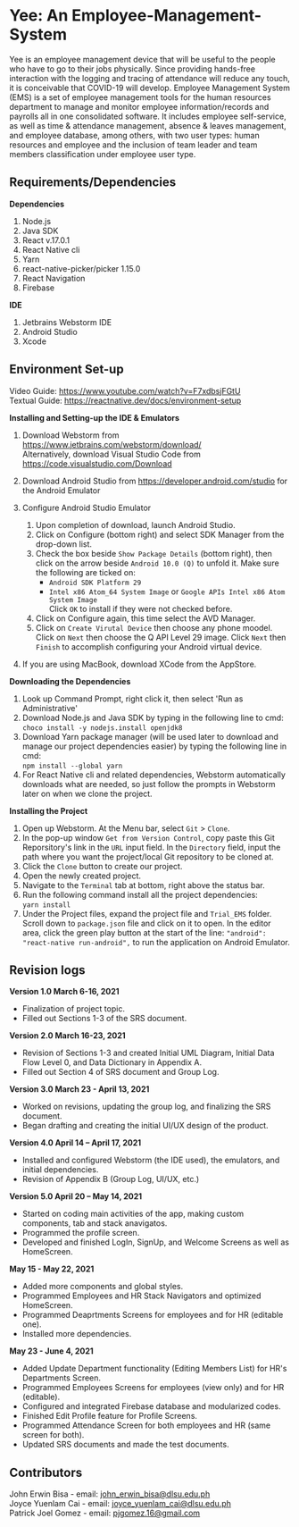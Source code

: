 # Yee: An Employee-Management-System
Yee is an employee management device that will be useful to the people who have to go to their jobs physically. Since providing hands-free interaction with the logging and tracing of attendance will reduce any touch, it is conceivable that COVID-19 will develop. Employee Management System (EMS) is a set of employee management tools for the human resources department to manage and monitor employee information/records and payrolls all in one consolidated software. It includes employee self-service, as well as time & attendance management, absence & leaves management, and employee database, among others, with two user types: human resources and employee and the inclusion of team leader and team members classification under employee user type.

## Requirements/Dependencies
**Dependencies**
1. Node.js
2. Java SDK
3. React v.17.0.1
4. React Native cli
5. Yarn
6. react-native-picker/picker 1.15.0
7. React Navigation
8. Firebase

**IDE**
1. Jetbrains Webstorm IDE
2. Android Studio
3. Xcode

## Environment Set-up
Video Guide: https://www.youtube.com/watch?v=F7xdbsjFGtU \
Textual Guide: https://reactnative.dev/docs/environment-setup

**Installing and Setting-up the IDE & Emulators**
1. Download Webstorm from https://www.jetbrains.com/webstorm/download/  \
   Alternatively, download Visual Studio Code from https://code.visualstudio.com/Download
2. Download Android Studio from https://developer.android.com/studio for the Android Emulator
3. Configure Android Studio Emulator
   1. Upon completion of download, launch Android Studio.
   2. Click on Configure (bottom right) and select SDK Manager from the drop-down list.
   3. Check the box beside `Show Package Details` (bottom right), then click on the arrow beside `Android 10.0 (Q)` to unfold it. Make sure the following are ticked on:
      * `Android SDK Platform 29`
      * `Intel x86 Atom_64 System Image` or `Google APIs Intel x86 Atom System Image` \
      Click `OK` to install if they were not checked before. 
   4. Click on Configure again, this time select the AVD Manager.
   5. Click on `Create Virutal Device` then choose any phone moodel. Click on `Next` then choose the Q API Level 29 image. Click `Next` then `Finish` to accomplish configuring your Android virtual device.

4. If you are using MacBook, download XCode from the AppStore.
   
**Downloading the Dependencies**
1. Look up Command Prompt, right click it, then select 'Run as Administrative'
2. Download Node.js and Java SDK by typing in the following line to cmd: \
   `choco install -y nodejs.install openjdk8`
3. Download Yarn package manager (will be used later to download and manage our project dependencies easier) by typing the following line in cmd: \
   `npm install --global yarn`
4. For React Native cli and related dependencies, Webstorm automatically downloads what are needed, so just follow the prompts in Webstorm later on when we clone the project.

**Installing the Project**
1. Open up Webstorm. At the Menu bar, select `Git` > `Clone`. 
2. In the pop-up window `Get from Version Control`, copy paste this Git Reporsitory's link in the `URL` input field. In the `Directory` field, input the path where you want the project/local Git repository to be cloned at.
3. Click the `Clone` button to create our project.
4. Open the newly created project.
5. Navigate to the `Terminal` tab at bottom, right above the status bar.
6. Run the following command install all the project dependencies: \
   `yarn install` 
8. Under the Project files, expand the project file and `Trial_EMS` folder. Scroll down to `package.json` file and click on it to open. In the editor area, click the green play button at the start of the line: `"android": "react-native run-android",` to run the application on Android Emulator.

## Revision logs
**Version 1.0 March 6-16, 2021**
* Finalization of project topic.
* Filled out Sections 1-3 of the SRS document. 

**Version 2.0 March 16-23, 2021**
* Revision of Sections 1-3 and created Initial UML Diagram, Initial Data Flow Level 0, and Data Dictionary in Appendix A.
* Filled out Section 4 of SRS document and Group Log.

**Version 3.0 March 23 - April 13, 2021**
* Worked on revisions, updating the group log, and finalizing the SRS document.
* Began drafting and creating the initial UI/UX design of the product.

**Version 4.0 April 14 – April 17, 2021**
* Installed and configured Webstorm (the IDE used), the emulators, and initial dependencies.
* Revision of Appendix B (Group Log, UI/UX, etc.)

**Version 5.0 April 20 – May 14, 2021**
* Started on coding main activities of the app, making custom components, tab and stack anavigatos.
* Programmed the profile screen.
* Developed and finished LogIn, SignUp, and Welcome Screens as well as HomeScreen.

**May 15 - May 22, 2021**
* Added more components and global styles.
* Programmed Employees and HR Stack Navigators and  optimized HomeScreen.
* Programmed Deaprtments Screens for employees and for HR (editable one).
* Installed more dependencies.

**May 23 - June 4, 2021**
* Added Update Department functionality (Editing Members List) for HR's Departments Screen.
* Programmed Employees Screens for employees (view only) and for HR (editable).
* Configured and integrated Firebase database and modularized codes.
* Finished Edit Profile feature for Profile Screens.
* Programmed Attendance Screen for both employees and HR (same screen for both).
* Updated SRS documents and made the test documents.

## Contributors
  John Erwin Bisa - email: john_erwin_bisa@dlsu.edu.ph\
  Joyce Yuenlam Cai - email: joyce_yuenlam_cai@dlsu.edu.ph\
  Patrick Joel Gomez - email: pjgomez.16@gmail.com
